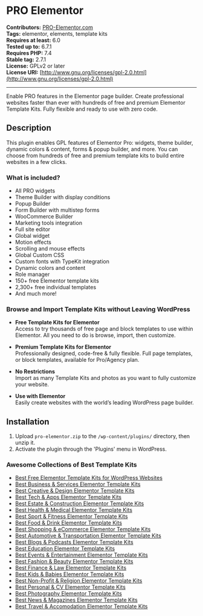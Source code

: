 # PRO Elementor

**Contributors:** [PRO-Elementor.com](https://pro-elementor.com)  
**Tags:** elementor, elements, template kits  
**Requires at least:** 6.0  
**Tested up to:** 6.7.1  
**Requires PHP:** 7.4  
**Stable tag:** 2.7.1  
**License:** GPLv2 or later  
**License URI:** [http://www.gnu.org/licenses/gpl-2.0.html](http://www.gnu.org/licenses/gpl-2.0.html)

---

Enable PRO features in the Elementor page builder. Create professional websites faster than ever with hundreds of free and premium Elementor Template Kits. Fully flexible and ready to use with zero code.

## Description

This plugin enables GPL features of Elementor Pro: widgets, theme builder, dynamic colors & content, forms & popup builder, and more. You can choose from hundreds of free and premium template kits to build entire websites in a few clicks.

### What is included?
- All PRO widgets
- Theme Builder with display conditions
- Popup Builder
- Form Builder with multistep forms
- WooCommerce Builder
- Marketing tools integration
- Full site editor
- Global widget
- Motion effects
- Scrolling and mouse effects
- Global Custom CSS
- Custom fonts with TypeKit integration
- Dynamic colors and content
- Role manager
- 150+ free Elementor template kits
- 2,300+ free individual templates
- And much more!

### Browse and Import Template Kits without Leaving WordPress
- **Free Template Kits for Elementor**  
  Access to try thousands of free page and block templates to use within Elementor. All you need to do is browse, import, then customize.

- **Premium Template Kits for Elementor**  
  Professionally designed, code-free & fully flexible. Full page templates, or block templates, available for Pro/Agency plan.

- **No Restrictions**  
  Import as many Template Kits and photos as you want to fully customize your website.

- **Use with Elementor**  
  Easily create websites with the world’s leading WordPress page builder.

## Installation

1. Upload `pro-elementor.zip` to the `/wp-content/plugins/` directory, then unzip it.
2. Activate the plugin through the 'Plugins' menu in WordPress.

### Awesome Collections of Best Template Kits
- [Best Free Elementor Template Kits for WordPress Websites](https://pro-elementor.com/best-free-elementor-template-kits-for-wordpress-websites/)
- [Best Business & Services Elementor Template Kits](https://pro-elementor.com/best-business-services-elementor-template-kits/)
- [Best Creative & Design Elementor Template Kits](https://pro-elementor.com/best-creative-design-elementor-template-kits/)
- [Best Tech & Apps Elementor Template Kits](https://pro-elementor.com/best-technology-apps-elementor-template-kits/)
- [Best Estate & Construction Elementor Template Kits](https://pro-elementor.com/best-estate-construction-elementor-template-kits/)
- [Best Health & Medical Elementor Template Kits](https://pro-elementor.com/best-health-medical-elementor-template-kits/)
- [Best Sport & Fitness Elementor Template Kits](https://pro-elementor.com/best-sport-fitness-elementor-template-kits/)
- [Best Food & Drink Elementor Template Kits](https://pro-elementor.com/best-food-drink-elementor-template-kits/)
- [Best Shopping & eCommerce Elementor Template Kits](https://pro-elementor.com/best-shopping-ecommerce-elementor-template-kits/)
- [Best Automotive & Transportation Elementor Template Kits](https://pro-elementor.com/best-automotive-transportation-elementor-template-kits/)
- [Best Blogs & Podcasts Elementor Template Kits](https://pro-elementor.com/best-blogs-podcasts-elementor-template-kits/)
- [Best Education Elementor Template Kits](https://pro-elementor.com/best-education-elementor-template-kits/)
- [Best Events & Entertainment Elementor Template Kits](https://pro-elementor.com/best-events-entertainment-elementor-template-kits/)
- [Best Fashion & Beauty Elementor Template Kits](https://pro-elementor.com/best-fashion-beauty-elementor-template-kits/)
- [Best Finance & Law Elementor Template Kits](https://pro-elementor.com/best-finance-law-elementor-template-kits/)
- [Best Kids & Babies Elementor Template Kits](https://pro-elementor.com/best-kids-babies-elementor-template-kits/)
- [Best Non-Profit & Religion Elementor Template Kits](https://pro-elementor.com/best-non-profit-religion-elementor-template-kits/)
- [Best Personal & CV Elementor Template Kits](https://pro-elementor.com/best-personal-cv-elementor-template-kits/)
- [Best Photography Elementor Template Kits](https://pro-elementor.com/best-photography-elementor-template-kits/)
- [Best News & Magazines Elementor Template Kits](https://pro-elementor.com/best-news-magazines-elementor-template-kits/)
- [Best Travel & Accomodation Elementor Template Kits](https://pro-elementor.com/best-travel-accomodation-elementor-template-kits/)
